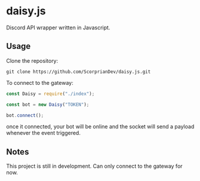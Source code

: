 # daisy.js
Discord API wrapper written in Javascript.

## Usage

Clone the repository:

    git clone https://github.com/ScorprianDev/daisy.js.git


To connect to the gateway:
```js
const Daisy = require("./index");

const bot = new Daisy("TOKEN");

bot.connect();
```

once it connected, your bot will be online and the socket will send a payload whenever the event triggered.

## Notes
This project is still in development. Can only connect to the gateway for now.
